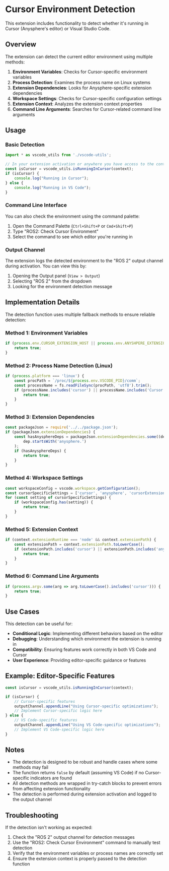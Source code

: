 # Cursor Environment Detection

This extension includes functionality to detect whether it's running in Cursor (Anysphere's editor) or Visual Studio Code.

## Overview

The extension can detect the current editor environment using multiple methods:

1. **Environment Variables**: Checks for Cursor-specific environment variables
2. **Process Detection**: Examines the process name on Linux systems
3. **Extension Dependencies**: Looks for Anysphere-specific extension dependencies
4. **Workspace Settings**: Checks for Cursor-specific configuration settings
5. **Extension Context**: Analyzes the extension context properties
6. **Command Line Arguments**: Searches for Cursor-related command line arguments

## Usage

### Basic Detection

```typescript
import * as vscode_utils from './vscode-utils';

// In your extension activation or anywhere you have access to the context
const isCursor = vscode_utils.isRunningInCursor(context);
if (isCursor) {
    console.log("Running in Cursor");
} else {
    console.log("Running in VS Code");
}
```

### Command Line Interface

You can also check the environment using the command palette:

1. Open the Command Palette (`Ctrl+Shift+P` or `Cmd+Shift+P`)
2. Type "ROS2: Check Cursor Environment"
3. Select the command to see which editor you're running in

### Output Channel

The extension logs the detected environment to the "ROS 2" output channel during activation. You can view this by:

1. Opening the Output panel (`View > Output`)
2. Selecting "ROS 2" from the dropdown
3. Looking for the environment detection message

## Implementation Details

The detection function uses multiple fallback methods to ensure reliable detection:

### Method 1: Environment Variables
```typescript
if (process.env.CURSOR_EXTENSION_HOST || process.env.ANYSHPERE_EXTENSION_HOST) {
    return true;
}
```

### Method 2: Process Name Detection (Linux)
```typescript
if (process.platform === 'linux') {
    const procPath = `/proc/${process.env.VSCODE_PID}/comm`;
    const processName = fs.readFileSync(procPath, 'utf8').trim();
    if (processName.includes('cursor') || processName.includes('Cursor')) {
        return true;
    }
}
```

### Method 3: Extension Dependencies
```typescript
const packageJson = require('../../package.json');
if (packageJson.extensionDependencies) {
    const hasAnysphereDeps = packageJson.extensionDependencies.some((dep: string) => 
        dep.startsWith('anysphere.')
    );
    if (hasAnysphereDeps) {
        return true;
    }
}
```

### Method 4: Workspace Settings
```typescript
const workspaceConfig = vscode.workspace.getConfiguration();
const cursorSpecificSettings = ['cursor', 'anysphere', 'cursorExtensionHost'];
for (const setting of cursorSpecificSettings) {
    if (workspaceConfig.has(setting)) {
        return true;
    }
}
```

### Method 5: Extension Context
```typescript
if (context.extensionRuntime === 'node' && context.extensionPath) {
    const extensionPath = context.extensionPath.toLowerCase();
    if (extensionPath.includes('cursor') || extensionPath.includes('anysphere')) {
        return true;
    }
}
```

### Method 6: Command Line Arguments
```typescript
if (process.argv.some(arg => arg.toLowerCase().includes('cursor'))) {
    return true;
}
```

## Use Cases

This detection can be useful for:

- **Conditional Logic**: Implementing different behaviors based on the editor
- **Debugging**: Understanding which environment the extension is running in
- **Compatibility**: Ensuring features work correctly in both VS Code and Cursor
- **User Experience**: Providing editor-specific guidance or features

## Example: Editor-Specific Features

```typescript
const isCursor = vscode_utils.isRunningInCursor(context);

if (isCursor) {
    // Cursor-specific features
    outputChannel.appendLine("Using Cursor-specific optimizations");
    // Implement Cursor-specific logic here
} else {
    // VS Code-specific features
    outputChannel.appendLine("Using VS Code-specific optimizations");
    // Implement VS Code-specific logic here
}
```

## Notes

- The detection is designed to be robust and handle cases where some methods may fail
- The function returns `false` by default (assuming VS Code) if no Cursor-specific indicators are found
- All detection methods are wrapped in try-catch blocks to prevent errors from affecting extension functionality
- The detection is performed during extension activation and logged to the output channel

## Troubleshooting

If the detection isn't working as expected:

1. Check the "ROS 2" output channel for detection messages
2. Use the "ROS2: Check Cursor Environment" command to manually test detection
3. Verify that the environment variables or process names are correctly set
4. Ensure the extension context is properly passed to the detection function
